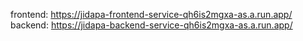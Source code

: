 frontend: https://jidapa-frontend-service-qh6is2mgxa-as.a.run.app/
backend: https://jidapa-backend-service-qh6is2mgxa-as.a.run.app/
